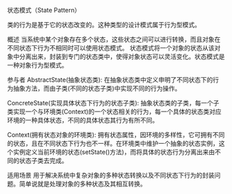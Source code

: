 状态模式（State Pattern）

  类的行为是基于它的状态改变的。这种类型的设计模式属于行为型模式。
  
概述
  当系统中某个对象存在多个状态，这些状态之间可以进行转换，而且对象在不同状态下行为不相同时可以使用状态模式。
  状态模式将一个对象的状态从该对象中分离出来，封装到专门的状态类中，使得对象状态可以灵活变化。状态模式是一种对象行为型模式。

参与者
  AbstractState(抽象状态类):
    在抽象状态类中定义申明了不同状态下的行为抽象方法，而由子类(不同的状态子类)中实现不同的行为操作。

  ConcreteState(实现具体状态下行为的状态子类):
    抽象状态类的子类，每一个子类实现一个与环境类(Context)的一个状态相关的行为，每一个具体的状态类对应环境的一种具体状态，不同的具体状态其行为有所不同。

  Context(拥有状态对象的环境类):
    拥有状态属性，因环境的多样性，它可拥有不同的状态，且在不同状态下行为也不一样。在环境类中维护一个抽象的状态实例，这个实例定义当前环境的状态(setState()方法)，而将具体的状态行为分离出来由不同的状态子类去完成。


适用场景
  用于解决系统中复杂对象的多种状态转换以及不同状态下行为的封装问题。简单说就是处理对象的多种状态及其相互转换。
